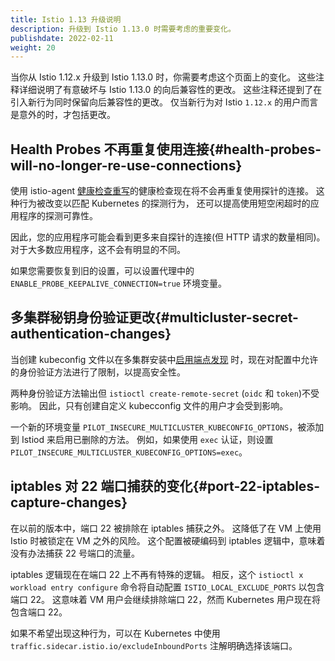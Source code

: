 ```yaml
---
title: Istio 1.13 升级说明
description: 升级到 Istio 1.13.0 时需要考虑的重要变化。
publishdate: 2022-02-11
weight: 20
---
```


当你从 Istio 1.12.x 升级到 Istio 1.13.0 时，你需要考虑这个页面上的变化。
这些注释详细说明了有意破坏与 Istio 1.13.0 的向后兼容性的更改。
这些注释还提到了在引入新行为同时保留向后兼容性的更改。
仅当新行为对 Istio `1.12.x` 的用户而言是意外的时，才包括更改。

## Health Probes 不再重复使用连接{#health-probes-will-no-longer-re-use-connections}

使用 istio-agent [健康检查重写](/zh/docs/ops/configuration/mesh/app-health-check/)的健康检查现在将不会再重复使用探针的连接。
这种行为被改变以匹配 Kubernetes 的探测行为，
还可以提高使用短空闲超时的应用程序的探测可靠性。

因此，您的应用程序可能会看到更多来自探针的连接(但 HTTP 请求的数量相同)。
对于大多数应用程序，这不会有明显的不同。

如果您需要恢复到旧的设置，可以设置代理中的 `ENABLE_PROBE_KEEPALIVE_CONNECTION=true` 环境变量。

## 多集群秘钥身份验证更改{#multicluster-secret-authentication-changes}

当创建 kubeconfig 文件以在多集群安装中[启用端点发现](/zh/docs/setup/install/multicluster/multi-primary/#enable-endpoint-discovery)
时，现在对配置中允许的身份验证方法进行了限制，以提高安全性。

两种身份验证方法输出但 `istioctl create-remote-secret` (`oidc` 和 `token`)不受影响。
因此，只有创建自定义 kubecconfig 文件的用户才会受到影响。

一个新的环境变量 `PILOT_INSECURE_MULTICLUSTER_KUBECONFIG_OPTIONS`，被添加到 Istiod 来启用已删除的方法。
例如，如果使用 `exec` 认证，则设置 `PILOT_INSECURE_MULTICLUSTER_KUBECONFIG_OPTIONS=exec`。

## iptables 对 22 端口捕获的变化{#port-22-iptables-capture-changes}

在以前的版本中，端口 22 被排除在 iptables 捕获之外。
这降低了在 VM 上使用 Istio 时被锁定在 VM 之外的风险。
这个配置被硬编码到 iptables 逻辑中，意味着没有办法捕获 22 号端口的流量。

iptables 逻辑现在在端口 22 上不再有特殊的逻辑。
相反，这个 `istioctl x workload entry configure` 命令将自动配置 `ISTIO_LOCAL_EXCLUDE_PORTS` 以包含端口 22。
这意味着 VM 用户会继续排除端口 22，然而 Kubernetes 用户现在将包含端口 22。

如果不希望出现这种行为，可以在 Kubernetes 中使用 `traffic.sidecar.istio.io/excludeInboundPorts` 注解明确选择该端口。
